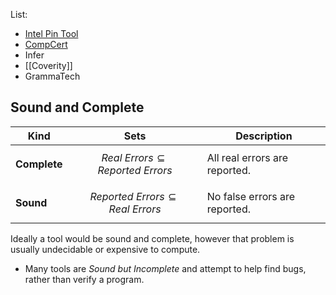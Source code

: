 List:
- [Intel Pin Tool](https://www.intel.com/content/www/us/en/developer/articles/tool/pin-a-dynamic-binary-instrumentation-tool.html)
- [CompCert](https://compcert.org/)
- Infer
- [[Coverity]]
- GrammaTech
## Sound and Complete
| Kind | Sets | Description |
| ---- | ---- | ---- |
| **Complete** | $$Real \ Errors \subseteq Reported \ Errors$$ | All real errors are reported. |
| **Sound** | $$Reported \ Errors \subseteq Real \ Errors$$  | No false errors are reported. |
Ideally a tool would be sound and complete, however that problem is usually undecidable or expensive to compute.
- Many tools are *Sound but Incomplete* and attempt to help find bugs, rather than verify a program.